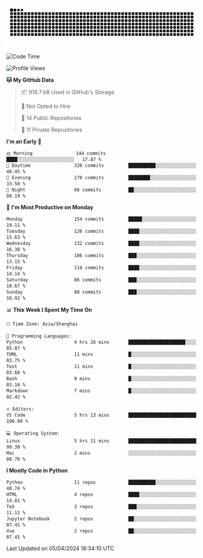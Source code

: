 ![](https://raw.githubusercontent.com/BorisYang326/BorisYang326/output/github-contribution-grid-snake-dark.svg)

<!--START_SECTION:waka-->
![Code Time](http://img.shields.io/badge/Code%20Time-70%20hrs%2026%20mins-blue)

![Profile Views](http://img.shields.io/badge/Profile%20Views-0-blue)

**🐱 My GitHub Data** 

> 📦 918.7 kB Used in GitHub's Storage 
 > 
> 🚫 Not Opted to Hire
 > 
> 📜 14 Public Repositories 
 > 
> 🔑 11 Private Repositories 
 > 
**I'm an Early 🐤** 

```text
🌞 Morning                144 commits         ████░░░░░░░░░░░░░░░░░░░░░   17.87 % 
🌆 Daytime                326 commits         ██████████░░░░░░░░░░░░░░░   40.45 % 
🌃 Evening                270 commits         ████████░░░░░░░░░░░░░░░░░   33.50 % 
🌙 Night                  66 commits          ██░░░░░░░░░░░░░░░░░░░░░░░   08.19 % 
```
📅 **I'm Most Productive on Monday** 

```text
Monday                   154 commits         █████░░░░░░░░░░░░░░░░░░░░   19.11 % 
Tuesday                  126 commits         ████░░░░░░░░░░░░░░░░░░░░░   15.63 % 
Wednesday                132 commits         ████░░░░░░░░░░░░░░░░░░░░░   16.38 % 
Thursday                 106 commits         ███░░░░░░░░░░░░░░░░░░░░░░   13.15 % 
Friday                   114 commits         ████░░░░░░░░░░░░░░░░░░░░░   14.14 % 
Saturday                 86 commits          ███░░░░░░░░░░░░░░░░░░░░░░   10.67 % 
Sunday                   88 commits          ███░░░░░░░░░░░░░░░░░░░░░░   10.92 % 
```


📊 **This Week I Spent My Time On** 

```text
🕑︎ Time Zone: Asia/Shanghai

💬 Programming Languages: 
Python                   4 hrs 26 mins       █████████████████████░░░░   85.07 % 
TOML                     11 mins             █░░░░░░░░░░░░░░░░░░░░░░░░   03.75 % 
Text                     11 mins             █░░░░░░░░░░░░░░░░░░░░░░░░   03.68 % 
Bash                     9 mins              █░░░░░░░░░░░░░░░░░░░░░░░░   03.16 % 
Markdown                 7 mins              █░░░░░░░░░░░░░░░░░░░░░░░░   02.42 % 

🔥 Editors: 
VS Code                  5 hrs 13 mins       █████████████████████████   100.00 % 

💻 Operating System: 
Linux                    5 hrs 11 mins       █████████████████████████   99.30 % 
Mac                      2 mins              ░░░░░░░░░░░░░░░░░░░░░░░░░   00.70 % 
```

**I Mostly Code in Python** 

```text
Python                   11 repos            ██████████░░░░░░░░░░░░░░░   40.74 % 
HTML                     4 repos             ████░░░░░░░░░░░░░░░░░░░░░   14.81 % 
TeX                      3 repos             ███░░░░░░░░░░░░░░░░░░░░░░   11.11 % 
Jupyter Notebook         2 repos             ██░░░░░░░░░░░░░░░░░░░░░░░   07.41 % 
Vue                      2 repos             ██░░░░░░░░░░░░░░░░░░░░░░░   07.41 % 
```




 Last Updated on 05/04/2024 18:34:10 UTC
<!--END_SECTION:waka-->
